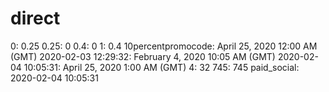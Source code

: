 # direct

0: 0.25
0.25: 0
0.4: 0
1: 0.4
10percentpromocode: April 25, 2020 12:00 AM (GMT)
2020-02-03 12:29:32: February 4, 2020 10:05 AM (GMT)
2020-02-04 10:05:31: April 25, 2020 1:00 AM (GMT)
4: 32
745: 745
paid_social: 2020-02-04 10:05:31